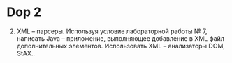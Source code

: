 # Dop 2
2. XML – парсеры. Используя условие лабораторной работы № 7, написать Java – приложение, выполняющее добавление в XML файл дополнительных элементов. Использовать XML – анализаторы DOM, StAX..
